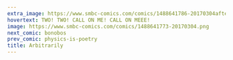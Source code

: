 ```yaml
---
extra_image: https://www.smbc-comics.com/comics/1488641786-20170304after.png
hovertext: TWO! TWO! CALL ON ME! CALL ON MEEE!
image: https://www.smbc-comics.com/comics/1488641773-20170304.png
next_comic: bonobos
prev_comic: physics-is-poetry
title: Arbitrarily
---
```



